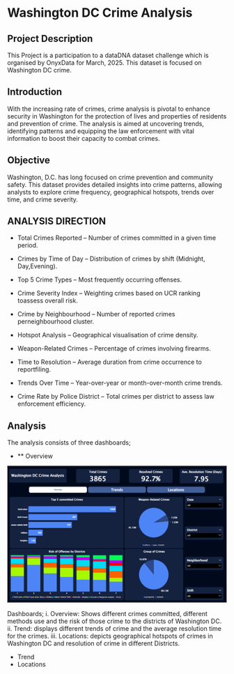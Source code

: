 # Washington DC Crime Analysis

## Project Description
This Project is a participation to a dataDNA dataset challenge which is organised by OnyxData for March, 2025. This dataset is focused on Washington DC crime.

## Introduction
With the increasing rate of crimes, crime analysis is pivotal to enhance security in Washington for the protection of lives and properties of residents and prevention of crime. The analysis is aimed at uncovering trends, identifying patterns and equipping the law enforcement with vital information to boost their capacity to combat crimes.

## Objective
Washington, D.C. has long focused on crime prevention and community safety. This dataset provides detailed insights into crime patterns, allowing analysts to explore crime frequency, geographical hotspots, trends over time, and crime severity.

## ANALYSIS DIRECTION
- Total Crimes Reported – Number of crimes committed in a given time period.

- Crimes by Time of Day – Distribution of crimes by shift (Midnight, Day,Evening).

- Top 5 Crime Types – Most frequently occurring offenses. 

- Crime Severity Index – Weighting crimes based on UCR ranking toassess overall risk.

- Crime by Neighbourhood – Number of reported crimes perneighbourhood cluster.

- Hotspot Analysis – Geographical visualisation of crime density. 

- Weapon-Related Crimes – Percentage of crimes involving firearms. 

- Time to Resolution – Average duration from crime occurrence to reportfiling.

- Trends Over Time – Year-over-year or month-over-month crime trends.

- Crime Rate by Police District – Total crimes per district to assess law enforcement efficiency.

## Analysis
The analysis consists of three dashboards;
- ** Overview
  
![image alt](https://github.com/Calebdgodson/Washington-DC-Crime-Analysis/blob/3d2b498302760d7227a7f044ca3040d6696d01ba/I.png?raw=true)


Dashboards;
i. Overview: Shows different crimes committed, different methods use and the risk of those crime to the districts of Washington DC.
ii. Trend: displays different trends of crime and the average resolution time for the crimes.
iii. Locations: depicts geographical hotspots of crimes in Washington DC and resolution of crime in different Districts.

- Trend
- Locations

